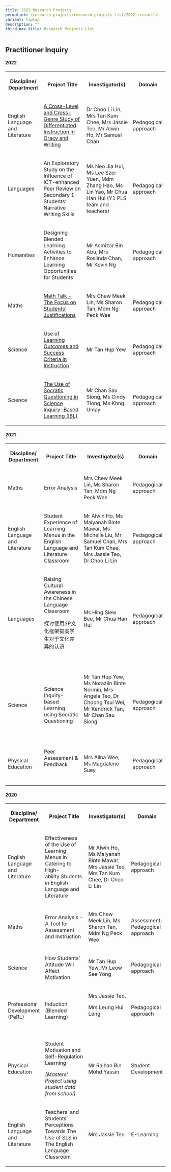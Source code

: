 ```yaml
---
title: 2022 Research Projects
permalink: /research-projects/research-projects-list/2022-research/
variant: tiptap
description: ""
third_nav_title: Research Projects List
---
```

<h2>Practitioner Inquiry</h2><h4>2022</h4><table><tbody><tr><th rowspan="1" colspan="1"><p>Discipline/ Department</p></th><th rowspan="1" colspan="1"><p>Project Title</p></th><th rowspan="1" colspan="1"><p>Investigator(s)</p></th><th rowspan="1" colspan="1"><p>Domain</p></th></tr><tr><td rowspan="1" colspan="1"><p>English Language and Literature</p></td><td rowspan="1" colspan="1"><p><a href="https://drive.google.com/file/d/1ipoL2cpP1TVNRnZi6-1SgzlZHp4I68Ya/view?usp=drive_link" rel="noopener noreferrer nofollow" target="_blank">A Cross-Level and Cross-Genre Study of Differentiated Instruction in Oracy and Writing</a></p></td><td rowspan="1" colspan="1"><p>Dr Choo Li Lin, Mrs Tan Kum Chee, Mrs Jassie Teo, Mr Alwin Ho, Mr Samuel Chan</p></td><td rowspan="1" colspan="1"><p>Pedagogical approach</p></td></tr><tr><td rowspan="1" colspan="1"><p>Languages</p></td><td rowspan="1" colspan="1"><p>An Exploratory Study on the Influence of ICT-enhanced Peer Review on Secondary 1 Students’ Narrative Writing Skills</p></td><td rowspan="1" colspan="1"><p>Ms Neo Jia Hui, Ms Lee Szer Yuen, Mdm Zhang Hao, Ms Lin Yao, Mr Chua Han Hui (Y1 PLS team and teachers)</p></td><td rowspan="1" colspan="1"><p>Pedagogical approach</p></td></tr><tr><td rowspan="1" colspan="1"><p>Humanities</p></td><td rowspan="1" colspan="1"><p>Designing Blended Learning Activities to Enhance Learning Opportunities for Students</p></td><td rowspan="1" colspan="1"><p>Mr&nbsp;Asmizar Bin Abu, Mrs Roslinda Chan, Mr&nbsp;Kevin Ng</p></td><td rowspan="1" colspan="1"><p>Pedagogical approach</p></td></tr><tr><td rowspan="1" colspan="1"><p>Maths</p></td><td rowspan="1" colspan="1"><p><a href="https://drive.google.com/file/d/1u0eRPGgUSmQpKs_ONN53HHEi1a7gZp2Z/view?usp=drive_link" rel="noopener noreferrer nofollow" target="_blank">Math Talk - The Focus on Students’ Justifications</a></p></td><td rowspan="1" colspan="1"><p>Mrs Chew Meek Lin, Ms Sharon Tan, Mdm Ng Peck Wee</p></td><td rowspan="1" colspan="1"><p>Pedagogical approach</p></td></tr><tr><td rowspan="1" colspan="1"><p>Science</p></td><td rowspan="1" colspan="1"><p><a href="https://drive.google.com/file/d/11Y457SUQ8T7kkqtUO388s6vIUALeaSuQ/view?usp=drive_link" rel="noopener noreferrer nofollow" target="_blank">Use of Learning Outcomes and Success Criteria in Instruction</a></p></td><td rowspan="1" colspan="1"><p>Mr Tan Hup Yew</p></td><td rowspan="1" colspan="1"><p>Pedagogical approach</p></td></tr><tr><td rowspan="1" colspan="1"><p>Science</p></td><td rowspan="1" colspan="1"><p><a href="https://drive.google.com/file/d/1LEcf64bv0gO92X0309N5jCiPYutksoF2/view?usp=drive_link" rel="noopener noreferrer nofollow" target="_blank">The Use of Socratic Questioning in Science Inquiry-Based Learning (IBL)</a></p></td><td rowspan="1" colspan="1"><p>Mr Chan Sau Siong, Ms Cindy Tiong, Ms Khng Umay</p></td><td rowspan="1" colspan="1"><p>Pedagogical approach</p></td></tr></tbody></table><h4>2021</h4><table><tbody><tr><th rowspan="1" colspan="1"><p>Discipline/ Department</p></th><th rowspan="1" colspan="1"><p>Project Title</p></th><th rowspan="1" colspan="1"><p>Investigator(s)</p></th><th rowspan="1" colspan="1"><p>Domain</p></th></tr><tr><td rowspan="1" colspan="1"><p>Maths</p></td><td rowspan="1" colspan="1"><p>Error Analysis</p></td><td rowspan="1" colspan="1"><p>Mrs Chew Meek Lin, Ms Sharon Tan, Mdm Ng Peck Wee</p></td><td rowspan="1" colspan="1"><p>Pedagogical approach</p></td></tr><tr><td rowspan="1" colspan="1"><p>English Language and Literature</p></td><td rowspan="1" colspan="1"><p>Student Experience of Learning Menus in the English Language and Literature Classroom</p></td><td rowspan="1" colspan="1"><p>Mr Alwin Ho, Ms Malyanah Binte Mawar, Ms Michelle Liu, Mr Samuel Chan, Mrs Tan Kum Chee, Mrs Jassie Teo, Dr Choo Li Lin</p></td><td rowspan="1" colspan="1"><p>Pedagogical approach</p></td></tr><tr><td rowspan="1" colspan="1"><p>Languages</p></td><td rowspan="1" colspan="1"><p>Raising Cultural Awareness in the Chinese Language Classroom</p><p>探讨使用3P文化框架提高学生对于文化差异的认识</p><p><br></p></td><td rowspan="1" colspan="1"><p>Ms Hing Siew Bee, Mr Chua Han Hui</p></td><td rowspan="1" colspan="1"><p>Pedagogical approach</p></td></tr><tr><td rowspan="1" colspan="1"><p>Science</p></td><td rowspan="1" colspan="1"><p>Science Inquiry-based Learning using Socratic Questioning</p></td><td rowspan="1" colspan="1"><p>Mr Tan Hup Yew, Ms Norazlin Binte Normin, Mrs Angela Teo, Dr Choong Tsui Wei, Mr Kendrick Tan, Mr Chan Sau Siong</p><p><br></p></td><td rowspan="1" colspan="1"><p>Pedagogical approach</p></td></tr><tr><td rowspan="1" colspan="1"><p>Physical Education</p></td><td rowspan="1" colspan="1"><p>Peer Assessment &amp; Feedback</p><p><br></p></td><td rowspan="1" colspan="1"><p>Mrs Alina Wee, Ms Magdalene Suey</p></td><td rowspan="1" colspan="1"><p>Pedagogical approach</p></td></tr></tbody></table><h4>2020</h4><table><tbody><tr><th rowspan="1" colspan="1"><p><strong>Discipline/ Department</strong></p></th><th rowspan="1" colspan="1"><p><strong>Project Title</strong></p></th><th rowspan="1" colspan="1"><p>Investigator(s)</p></th><th rowspan="1" colspan="1"><p><strong>Domain</strong></p></th></tr><tr><td rowspan="1" colspan="1"><p>English Language and Literature</p></td><td rowspan="1" colspan="1"><p>Effectiveness of the Use of Learning Menus in Catering to High-ability&nbsp;Students in English Language and Literature</p></td><td rowspan="1" colspan="1"><p>Mr Alwin Ho, Ms Malyanah Binte Mawar, Mrs Jassie Teo, Mrs Tan Kum Chee, Dr Choo Li Lin</p><p></p></td><td rowspan="1" colspan="1"><p>Pedagogical approach</p></td></tr><tr><td rowspan="1" colspan="1"><p>Maths</p></td><td rowspan="1" colspan="1"><p>Error Analysis - A Tool for Assessment and Instruction</p></td><td rowspan="1" colspan="1"><p>Mrs Chew Meek Lin, Ms Sharon Tan, Mdm Ng Peck Wee</p></td><td rowspan="1" colspan="1"><p>Assessment; Pedagogical approach</p></td></tr><tr><td rowspan="1" colspan="1"><p>Science</p></td><td rowspan="1" colspan="1"><p>How Students’ Attitude Will Affect Motivation</p></td><td rowspan="1" colspan="1"><p>Mr Tan Hup Yew, Mr Leow See Yong</p></td><td rowspan="1" colspan="1"><p>Pedagogical approach</p></td></tr><tr><td rowspan="1" colspan="1"><p>Professional Development (PeRL)</p></td><td rowspan="1" colspan="1"><p>Induction (Blended Learning)</p></td><td rowspan="1" colspan="1"><p>Mrs Jassie Teo,</p><p>Mrs Leung Hui Leng</p><p><br></p></td><td rowspan="1" colspan="1"><p>Pedagogical approach</p></td></tr><tr><td rowspan="1" colspan="1"><p>Physical Education</p></td><td rowspan="1" colspan="1"><p>Student Motivation and Self-Regulation Learning</p><p></p><p><em>[Masters’ Project using student data from school]</em></p></td><td rowspan="1" colspan="1"><p>Mr Raihan Bin Mohd Yassin</p></td><td rowspan="1" colspan="1"><p>Student Development</p></td></tr><tr><td rowspan="1" colspan="1"><p>English Language and Literature</p></td><td rowspan="1" colspan="1"><p>Teachers’ and Students’ Perceptions Towards The Use of SLS in The English Language Classroom&nbsp;</p></td><td rowspan="1" colspan="1"><p>Mrs Jassie Teo</p></td><td rowspan="1" colspan="1"><p>E-Learning</p></td></tr></tbody></table><p></p>